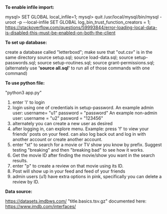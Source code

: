 **To enable infile import:**

mysql> SET GLOBAL local_infile=1;
mysql> quit
/usr/local/mysql/bin/mysql -uroot -p --local-infile
SET GLOBAL log_bin_trust_function_creators = 1;
https://stackoverflow.com/questions/59993844/error-loading-local-data-is-disabled-this-must-be-enabled-on-both-the-client

**To set up database:**

create a database called "letterboxd";
make sure that "out.csv" is in the same directory
source setup.sql;
source load-data.sql;
source setup-passwords.sql;
source setup-routines.sql;
source grant-permissions.sql;
(alternately use __'source all.sql'__ to run all of those commands with one command)

**To use python file:**

"python3 app.py"
1. enter 'l' to login
2. login using one of credentials in setup-password. 
   An example admin user: username= "u1" password = "password"
   An example non-admin user: username = "u2" pasword = "123456"
3. alternately you can create a new user as desired
3. after logging in, can explore menu. Example: press 'f' to view your friends' posts on your feed.
   can also log back out and log in with another account or create another account.
4. enter "st" to search for a movie or TV show you know by prefix. Suggest testing "breaking" 
   and then "breaking bad" to see how it works.
5. Get the movie ID after finding the movie/show you want in the search results.
6. enter "p" to create a review on that movie using its ID.
7. Post will show up in your feed and feed of your friends
8. admin users (u1) have extra options in pink, specifically you can delete a review by ID.


**Data source:**

https://datasets.imdbws.com/ "title.basics.tsv.gz"
documented here: https://www.imdb.com/interfaces/ 
